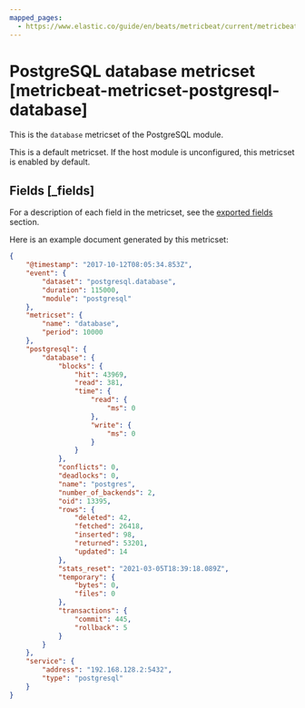 ```yaml
---
mapped_pages:
  - https://www.elastic.co/guide/en/beats/metricbeat/current/metricbeat-metricset-postgresql-database.html
---
```


<!-- This file is generated! See scripts/mage/docs_collector.go -->

# PostgreSQL database metricset [metricbeat-metricset-postgresql-database]

This is the `database` metricset of the PostgreSQL module.

This is a default metricset. If the host module is unconfigured, this metricset is enabled by default.

## Fields [_fields]

For a description of each field in the metricset, see the [exported fields](/reference/metricbeat/exported-fields-postgresql.md) section.

Here is an example document generated by this metricset:

```json
{
    "@timestamp": "2017-10-12T08:05:34.853Z",
    "event": {
        "dataset": "postgresql.database",
        "duration": 115000,
        "module": "postgresql"
    },
    "metricset": {
        "name": "database",
        "period": 10000
    },
    "postgresql": {
        "database": {
            "blocks": {
                "hit": 43969,
                "read": 381,
                "time": {
                    "read": {
                        "ms": 0
                    },
                    "write": {
                        "ms": 0
                    }
                }
            },
            "conflicts": 0,
            "deadlocks": 0,
            "name": "postgres",
            "number_of_backends": 2,
            "oid": 13395,
            "rows": {
                "deleted": 42,
                "fetched": 26418,
                "inserted": 98,
                "returned": 53201,
                "updated": 14
            },
            "stats_reset": "2021-03-05T18:39:18.089Z",
            "temporary": {
                "bytes": 0,
                "files": 0
            },
            "transactions": {
                "commit": 445,
                "rollback": 5
            }
        }
    },
    "service": {
        "address": "192.168.128.2:5432",
        "type": "postgresql"
    }
}
```
